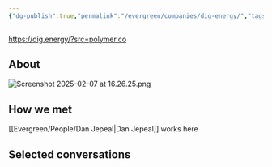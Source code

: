 ```yaml
---
{"dg-publish":true,"permalink":"/evergreen/companies/dig-energy/","tags":["company"]}
---
```



https://dig.energy/?src=polymer.co
## About
![Screenshot 2025-02-07 at 16.26.25.png](/img/user/Media/Images/Screenshot%202025-02-07%20at%2016.26.25.png)

## How we met

[[Evergreen/People/Dan Jepeal\|Dan Jepeal]] works here
## Selected conversations
